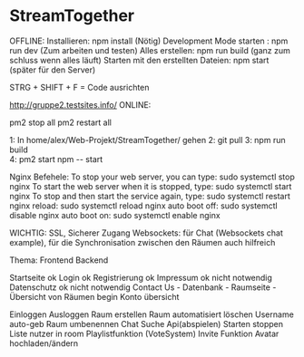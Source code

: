 # StreamTogether

OFFLINE:
Installieren: 							        npm install				(Nötig)
Development Mode starten : 				  npm run dev				(Zum arbeiten und testen)
Alles erstellen: 						        npm run build			(ganz zum schluss wenn alles läuft)
Starten mit den erstellten Dateien: npm start				(später für den Server)

STRG + SHIFT + F = Code ausrichten

http://gruppe2.testsites.info/
ONLINE: 

<optional> pm2 stop all
<optional> pm2 restart all

1: In home/alex/Web-Projekt/StreamTogether/ gehen
2: git pull
3: npm run build  
4: pm2 start npm -- start



Nginx Befehele:
To stop your web server, you can type:              sudo systemctl stop nginx
To start the web server when it is stopped, type:   sudo systemctl start nginx
To stop and then start the service again, type:     sudo systemctl restart nginx
reload:                                             sudo systemctl reload nginx
auto boot off:                                      sudo systemctl disable nginx
auto boot on:                                       sudo systemctl enable nginx


WICHTIG: SSL, Sicherer Zugang
Websockets: für Chat (Websockets chat example), für die Synchronisation zwischen den Räumen auch hilfreich

Thema:                                  Frontend               Backend

Startseite                              ok
Login                                   ok
Registrierung                           ok
Impressum                               ok					        nicht notwendig
Datenschutz                             ok					        nicht notwendig
Contact Us                              -
Datenbank                               -
Raumseite                               -
Übersicht von Räumen                    begin
Konto übersicht                         

Einloggen
Ausloggen
Raum erstellen
Raum automatisiert löschen
Username auto-geb
Raum umbenennen
Chat
Suche
Api(abspielen)
Starten stoppen
Liste nutzer in room
Playlistfunktion
(VoteSystem)
Invite Funktion
Avatar hochladen/ändern
